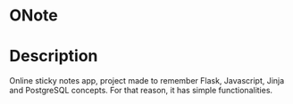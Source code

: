 # ONote

# Description
Online sticky notes app, project made to remember Flask, Javascript, Jinja and PostgreSQL concepts. For that reason, it has simple functionalities.